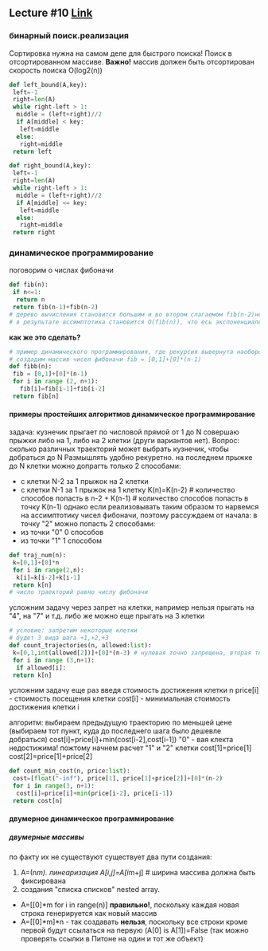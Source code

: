 ## Lecture #10 [Link](https://www.youtube.com/watch?v=EdhN_gEDfUM)
### бинарный поиск.реализация
Сортировка нужна на самом деле для быстрого поиска!
Поиск в отсортированном массиве.
**Важно!** массив должен быть отсортирован
скорость поиска O(log2(n))

```python
def left_bound(A,key):
 left=-1
 right=len(A)
 while right-left > 1:
  middle = (left+right)//2
  if A[middle] < key:
   left=middle
  else:
   right=middle
 return left

def right_bound(A,key):
 left=-1
 right=len(A)
 while right-left > 1:
  middle = (left+right)//2
  if A[middle] <= key:
   left=middle
  else:
   right=middle
 return right
```
### динамическое программирование
поговорим о числах фибоначи

```python
def fib(n):
 if n<=1:
  return n
 return fib(n-1)+fib(n-2)
# дерево вычисления становится большим и во втором слагаемом fib(n-2)не используются результаты первого fib(n-1)
# в результате ассимптотика становится O(fib(n)), что есь экспоненциальный рост. Алгоритм крайне медленный. На бумаге будет гораздо быстрее
```
**как же это сделать?**

```python
# пример динамического программирования, где рекурсия вывернута наоборот
# создадим массив чисел фибоначи fib = [0,1]+[0]*(n-1)
def fibb(n):
 fib = [0,1]+[0]*(n-1)
 for i in range (2, n+1):
   fib[i]=fib[i-1]+fib[i-2]
 return fib[n]
```

#### примеры простейших алгоритмов динамическое программирование
задача:
кузнечик прыгает по числовой прямой от 1 до N совершаю прыжки либо на 1, либо на 2 клетки (други вариантов нет).
Вопрос: сколько различных траекторий может выбрать кузнечик, чтобы добраться до N
Размышлять удобно рекуретно. на последнем прыжке до N клетки можно допрагть только 2 способами:
* с клетки N-2 за 1 прыжок на 2 клетки
* с клетки N-1 за 1 прыжок на 1 клетку
K(n)=K(n-2) # количество способов попасть в n-2 + K(n-1) # количество способов попасть в точку K(n-1)
однако если реализовывать таким образом то нарвемся на ассимптотику чисел фибоначи, поэтому рассуждаем от начала:
в точку "2" можно попасть 2 способами:
* из точки "0" 0 способов
* из точки "1" 1 способом

```python
def traj_num(n):
 k=[0,1]+[0]*n
 for i in range(2,n):
  k[i]=k[i-2]+k[i-1]
 return k[n]
# число траекторий равно числу фибоначи
```
усложним задачу через запрет на клетки, например нельзя прыгать на "4", на "7" и т.д.
либо же можно еще прыгать на 3 клетки

```python
# условие: запретим некоторые клетки
# будет 3 вида шага +1,+2,+3
def count_trajectories(n, allowed:list):
 k=[0,1,int(allowed[2])]+[0]*(n-3) # нулевая точно запрещена, вторая тоно разрешена, мы на ней стоим
 for i in range (3,n+1):
  if allowed[i]:
 return k[n]
```

усложним задачу еще раз введя стоимость достижения клетки n
price[i] - стоимость посещения клетки
cost[i] - минимальная стоимость достижения клетки i

алгоритм:
выбираем предыдущую траекторию по меньшей цене (выбираем тот пункт, куда до последнего шага было дешевле добраться)
cost[i]=price[i]+min(cost[i-2],cost[i-1])
"0" - вая клекта недостижима! пожтому начнем расчет "1" и "2" клетки
cost[1]=price[1]
cost[2]=price[1]+price[2]

```python
def count_min_cost(n, price:list):
 cost=[float("-inf"), price[1], price[1]+price[2]]+[0]*(n-2)
 for i in range(3, n+1):
  cost[i]=price[i]+min(price[i-2], price[i-1])
 return cost[n]
```

#### двумерное динамическое программирование
##### двумерные массивы
по факту их не существуют
существует два пути создания:
1. A=(n*m). линеаризация A[i,j]=A[i*m+j] # ширина массива должна быть фиксирована
1. создания "списка списков" nested array. 
 * A=[[0]*m for i in range(n)] **правильно!**, поскольку каждая новая строка генерируется как новый массив
 * A=[[0]*m]*n - так создавать **нельзя**, поскольку все строки кроме первой будут ссылаться на первую (A[0] is A[1])=False (так можно проверять ссылки в Питоне на один и тот же объект)
